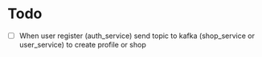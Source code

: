 # Todo

- [ ] When user register (auth_service) send topic to kafka (shop_service or user_service) to create profile or shop

